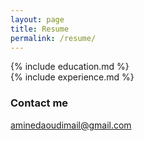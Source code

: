 ```yaml
---
layout: page
title: Resume
permalink: /resume/
---
```

<div class="section">
{% include education.md %}
</div>

<div class="section">
{% include experience.md %}
</div>

### Contact me

[aminedaoudimail@gmail.com](mailto:aminedaoudimail@gmail.com)
